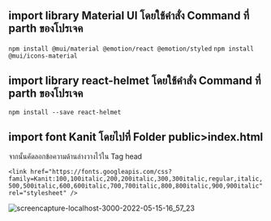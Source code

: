 ## import library Material UI โดยใช้คำสั่ง Command ที่ parth ของโปรเจค
`npm install @mui/material @emotion/react @emotion/styled`
`npm install @mui/icons-material`

## import library react-helmet โดยใช้คำสั่ง Command ที่ parth ของโปรเจค
`npm install --save react-helmet`

## import font Kanit โดยไปที่ Folder public>index.html 
จากนั้นคัดลอกข้อความด้านล่างวางไว้ใน Tag head

  `<link href="https://fonts.googleapis.com/css?family=Kanit:100,100italic,200,200italic,300,300italic,regular,italic,500,500italic,600,600italic,700,700italic,800,800italic,900,900italic" rel="stylesheet" />`

![screencapture-localhost-3000-2022-05-15-16_57_23](https://user-images.githubusercontent.com/51306260/168467145-3d639fa6-f20b-4417-9c04-4f9678a4352a.png)

